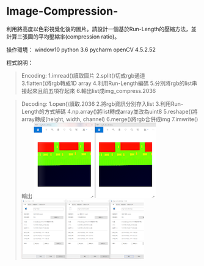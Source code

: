 # Image-Compression-
利用將高度以色彩視覺化後的圖片。請設計一個基於Run-Length的壓縮方法，並計算三張圖的平均壓縮率(compression ratio)。 

操作環境：
window10
python 3.6
pycharm
openCV 4.5.2.52
 
程式說明：

>Encoding:
    1.imread()讀取圖片
    2.split()切成rgb通道  
    3.flatten()將rgb轉成1D array
    4.利用Run-Length編碼
    5.分別將rgb的list串接起來且前五項存起來
    6.輸出list成img_compress.2036
 
>Decoding:
    1.open()讀取.2036
    2.將rgb資訊分別存入list
    3.利用Run-Length的方式解碼
    4.np.array()將list轉成array並改為uint8
    5.reshape()將array轉成(height, width, channel)
    6.merge()將rgb合併成img
    7.imwrite()輸出
![image](https://github.com/wupeeeeei/Image-Compression-/blob/main/%E5%9C%96%E7%89%872.png)
![image](https://github.com/wupeeeeei/Image-Compression-/blob/main/%E5%9C%96%E7%89%873.png)
